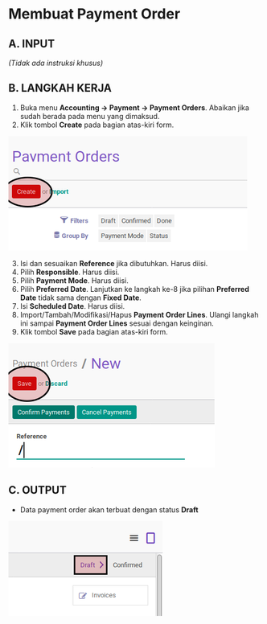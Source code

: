 # Membuat Payment Order

## A. INPUT

*(Tidak ada instruksi khusus)*

## B. LANGKAH KERJA

1. Buka menu **Accounting -> Payment -> Payment Orders**. Abaikan jika sudah berada pada menu yang dimaksud.
2. Klik tombol **Create** pada bagian atas-kiri form.

![](../../img/payment-order/tombol-create.png)

3. Isi dan sesuaikan **Reference** jika dibutuhkan. Harus diisi.
4. Pilih **Responsible**. Harus diisi.
5. Pilih **Payment Mode**. Harus diisi.
6. Pilih **Preferred Date**. Lanjutkan ke langkah ke-8 jika pilihan **Preferred Date** tidak sama dengan **Fixed Date**.
7. Isi **Scheduled Date**. Harus diisi.
8. Import/Tambah/Modifikasi/Hapus **Payment Order Lines**. Ulangi langkah ini sampai **Payment Order Lines** sesuai dengan keinginan.
9. Klik tombol **Save** pada bagian atas-kiri form.

![](../../img/payment-order/tombol-simpan.png)

## C. OUTPUT

* Data payment order akan terbuat dengan status **Draft**

![](../../img/payment-order/status-draft.png)
